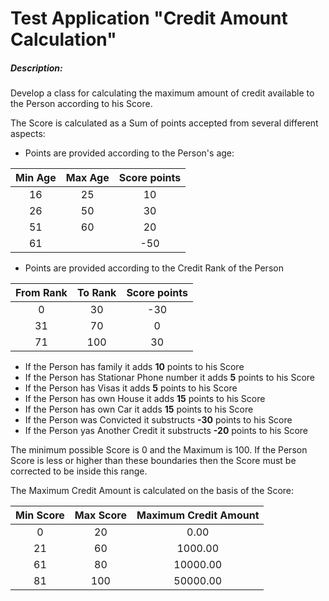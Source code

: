 # Test Application "Credit Amount Calculation"

##### Description:
Develop a class for calculating the maximum amount of credit available to the Person according to his Score.

The Score is calculated as a Sum of points accepted from several different aspects:

- Points are provided according to the Person's age:

| Min Age | Max Age | Score points |
| :-------: | :-------: | :------------: |
| 16 | 25 | 10 |
| 26 | 50 | 30 |
| 51 | 60 | 20 |
| 61 |    | -50 |

- Points are provided according to the Credit Rank of the Person

| From Rank | To Rank | Score points |
| :-------: | :-------: | :------------: |
| 0 | 30 | -30 |
| 31 | 70 | 0 |
| 71 | 100 | 30 |

- If the Person has family it adds **10** points to his Score
- If the Person has Stationar Phone number it adds **5** points to his Score
- If the Person has Visas it adds **5** points to his Score
- If the Person has own House it adds **15** points to his Score
- If the Person has own Car it adds **15** points to his Score
- If the Person was Convicted it substructs **-30** points to his Score
- If the Person yas Another Credit it substructs **-20** points to his Score

The minimum possible Score is 0 and the Maximum is 100. If the Person Score is less or higher than these boundaries then the Score must be corrected to be inside this range.

The Maximum Credit Amount is calculated on the basis of the Score:

| Min Score | Max Score | Maximum Credit Amount |
| :-------: | :-------: | :------------: |
| 0 | 20 | 0.00 |
| 21 | 60 | 1000.00 |
| 61 | 80 | 10000.00 |
| 81 | 100 | 50000.00 |
